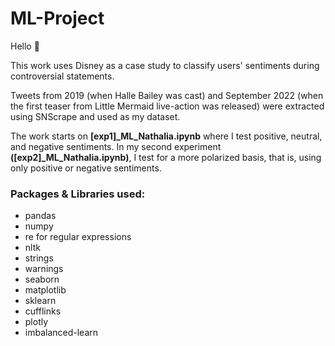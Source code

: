 # ML-Project

Hello 👋

This work uses Disney as a case study to classify users' sentiments during controversial statements.

Tweets from 2019 (when Halle Bailey was cast) and September 2022 (when the first teaser from Little Mermaid live-action was released) were extracted using SNScrape and used as my dataset.

The work starts on **[exp1]_ML_Nathalia.ipynb** where I test positive, neutral, and negative sentiments. In my second experiment **([exp2]_ML_Nathalia.ipynb)**, I test for a more polarized basis, that is, using only positive or negative sentiments.

### Packages & Libraries used:
* pandas
* numpy
* re for regular expressions
* nltk
* strings
* warnings
* seaborn
* matplotlib
* sklearn
* cufflinks
* plotly
* imbalanced-learn

